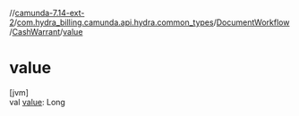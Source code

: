 //[camunda-7.14-ext-2](../../../../index.md)/[com.hydra_billing.camunda.api.hydra.common_types](../../index.md)/[DocumentWorkflow](../index.md)/[CashWarrant](index.md)/[value](value.md)

# value

[jvm]\
val [value](value.md): Long
